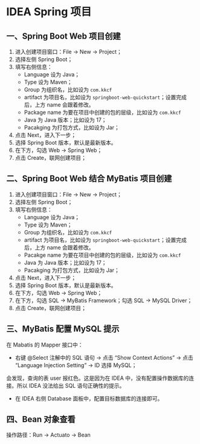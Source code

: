# IDEA Spring 项目

## 一、Spring Boot Web 项目创建

1. 进入创建项目窗口：File -> New -> Project；
2. 选择左侧 Spring Boot；
3. 填写右侧信息：
   - Language 设为 Java；
   - Type 设为 Maven；
   - Group 为组织名，比如设为 `com.kkcf`
   - artifact 为项目名，比如设为 `springboot-web-quickstart`；设置完成后，上方 name 会跟着修改。
   - Package name 为要在项目中创建的包的层级，比如设为 `com.kkcf`
   - Java 为 Java 版本；比如设为 17；
   - Pacakging 为打包方式，比如设为 Jar；
4. 点击 Next，进入下一步；
5. 选择 Spring Boot 版本，默认是最新版本。
6. 在下方，勾选 Web -> Spring Web；
7. 点击 Create，联网创建项目；

## 二、Spring Boot Web 结合 MyBatis 项目创建

1. 进入创建项目窗口：File -> New -> Project；
2. 选择左侧 Spring Boot；
3. 填写右侧信息：
   - Language 设为 Java；
   - Type 设为 Maven；
   - Group 为组织名，比如设为 `com.kkcf`
   - artifact 为项目名，比如设为 `springboot-web-quickstart`；设置完成后，上方 name 会跟着修改。
   - Pacakge name 为要在项目中创建的包的层级，比如设为 `com.kkcf`
   - Java 为 Java 版本；比如设为 17；
   - Pacakging 为打包方式，比如设为 Jar；
4. 点击 Next，进入下一步；
5. 选择 Spring Boot 版本，默认是最新版本。
6. 在下方，勾选 Web -> Spring Web；
7. 在下方，勾选 SQL -> MyBatis Framework；勾选 SQL -> MySQL Driver；
8. 点击 Create，联网创建项目；

## 三、MyBatis 配置 MySQL 提示

在 Mabatis 的 Mapper 接口中：

- 右键 @Select 注解中的 SQL 语句 -> 点击 “Show Context Actions” -> 点击 “Language Injection Setting” -> ID 选择 MySQL；

会发现，查询的表 user 报红色。这是因为在 IDEA 中，没有配置操作数据库的连接。所以 IDEA 没法给出 SQL 语句正确性的提示。

- 在 IDEA 右侧 Database 面板中，配置目标数据库的连接即可。

## 四、Bean 对象查看

操作路径：Run -> Actuato -> Bean

